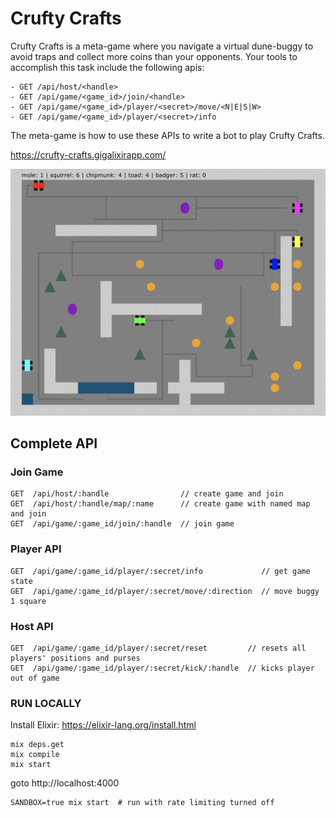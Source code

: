 # Crufty Crafts

Crufty Crafts is a meta-game where you navigate a virtual dune-buggy to avoid traps and collect more coins than your opponents. Your tools to accomplish this task include the following apis:

```
- GET /api/host/<handle>
- GET /api/game/<game_id>/join/<handle>
- GET /api/game/<game_id>/player/<secret>/move/<N|E|S|W>
- GET /api/game/<game_id>/player/<secret>/info
```

The meta-game is how to use these APIs to write a bot to play Crufty Crafts.

<a href="https://crufty-crafts.gigalixirapp.com/">https://crufty-crafts.gigalixirapp.com/</a>

<a href="https://crufty-crafts.gigalixirapp.com/" target="_blank">
  <img src="assets/img/screenshot2.png" alt="">
</a>


## Complete API

### Join Game
```
GET  /api/host/:handle                // create game and join
GET  /api/host/:handle/map/:name      // create game with named map and join
GET  /api/game/:game_id/join/:handle  // join game
```

### Player API
```
GET  /api/game/:game_id/player/:secret/info             // get game state
GET  /api/game/:game_id/player/:secret/move/:direction  // move buggy 1 square
```

### Host API
```
GET  /api/game/:game_id/player/:secret/reset         // resets all players' positions and purses
GET  /api/game/:game_id/player/:secret/kick/:handle  // kicks player out of game
```

### RUN LOCALLY

Install Elixir: https://elixir-lang.org/install.html

    mix deps.get
    mix compile
    mix start

goto http://localhost:4000

    SANDBOX=true mix start  # run with rate limiting turned off

